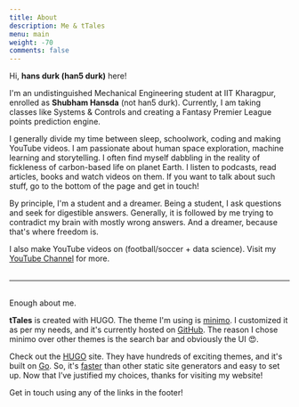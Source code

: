 ```yaml
---
title: About
description: Me & tTales
menu: main
weight: -70
comments: false
---
```


Hi, **hans durk (han5 durk)** here!

I'm an undistinguished Mechanical Engineering student at IIT Kharagpur, enrolled as **Shubham Hansda** (not han5 durk). Currently, I am taking classes like Systems & Controls and creating a Fantasy Premier League points prediction engine.

I generally divide my time between sleep, schoolwork, coding and making YouTube videos. I am passionate about human space exploration, machine learning and storytelling. I often find myself dabbling in the reality of fickleness of carbon-based life on planet Earth. I listen to podcasts, read articles, books and watch videos on them. If you want to talk about such stuff, go to the bottom of the page and get in touch!

By principle, I'm a student and a dreamer. Being a student, I ask questions and seek for digestible answers. Generally, it is followed by me trying to contradict my brain with mostly wrong answers. And a dreamer, because that's where freedom is.

I also make YouTube videos on (football/soccer + data science). Visit my [YouTube Channel](https://www.youtube.com/channel/UCYvbqYvGvhXCoIud49NfvKA) for more.  
&nbsp;

___

\
Enough about me.

**tTales** is created with HUGO. The theme I'm using is [minimo](https://themes.gohugo.io/minimo/). I customized it as per my needs, and it's currently hosted on [GitHub](https://github.com/han5durk/tTales). The reason I chose minimo over other themes is the search bar and obviously the UI :heart_eyes:.

Check out the [HUGO](https://gohugo.io/) site. They have hundreds of exciting themes, and it's built on [Go](https://en.wikipedia.org/wiki/Go_(programming_language)). So, it's [faster](https://gohugo.io/about/what-is-hugo/#how-fast-is-hugo) than other static site generators and easy to set up. Now that I’ve justified my choices, thanks for visiting my website!

Get in touch using any of the links in the footer!
